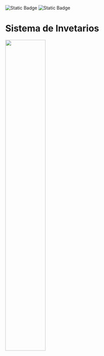 
![Static Badge](https://img.shields.io/badge/Spring%20Boot-green)
![Static Badge](https://img.shields.io/badge/Primefaces-green)


<h1>Sistema de Invetarios</h1>
<img src="https://portafolio-nine-tawny.vercel.app/img/inventarios.png" width=50%/>

